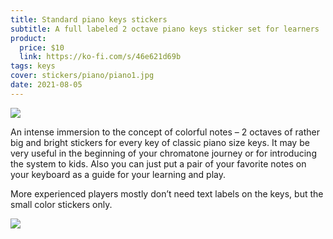 ```yaml
---
title: Standard piano keys stickers
subtitle: A full labeled 2 octave piano keys sticker set for learners
product:
  price: $10
  link: https://ko-fi.com/s/46e621d69b
tags: keys
cover: stickers/piano/piano1.jpg
date: 2021-08-05
---
```


<img src="/media/stickers/piano/piano3.jpg">

An intense immersion to the concept of colorful notes – 2 octaves of rather big and bright stickers for every key of classic piano size keys. It may be very useful in the beginning of your chromatone journey or for introducing the system to kids. Also you can just put a pair of your favorite notes on your keyboard as a guide for your learning and play.

More experienced players mostly don’t need text labels on the keys, but the small color stickers only.

<img src="/media/stickers/piano/piano2.jpg">